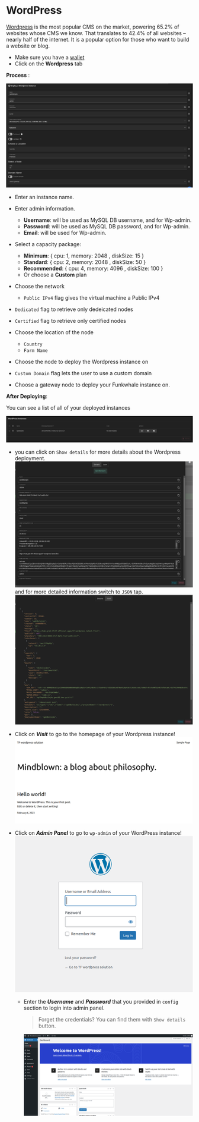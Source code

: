# WordPress

[Wordpress](https://wordpress.org/) is the most popular CMS on the market, powering 65.2% of websites whose CMS we know. That translates to 42.4% of all websites – nearly half of the internet. It is a popular option for those who want to build a website or blog.

- Make sure you have a [wallet](./wallet_connector.md) 
- Click on the **Wordpress** tab

**Process** :

![Config](img/wp1.png)

- Enter an instance name.
- Enter admin information.
  - **Username**: will be used as MySQL DB username, and for Wp-admin.
  - **Password**: will be used as MySQL DB password, and for Wp-admin.
  - **Email**: will be used for Wp-admin.
- Select a capacity package:
  - **Minimum**: { cpu: 1, memory: 2048 , diskSize: 15 }
  - **Standard**: { cpu: 2, memory: 2048 , diskSize: 50 }
  - **Recommended**: { cpu: 4, memory: 4096 , diskSize: 100 }
  - Or choose a **Custom** plan

- Choose the network
   - `Public IPv4` flag gives the virtual machine a Public IPv4

- `Dedicated` flag to retrieve only dedeicated nodes 
- `Certified` flag to retrieve only certified nodes 
- Choose the location of the node
   - `Country`
   - `Farm Name`
- Choose the node to deploy the Wordpress instance on 
- `Custom Domain` flag lets the user to use a custom domain
- Choose a gateway node to deploy your Funkwhale instance on.


**After Deploying**:

You can see a list of all of your deployed instances

![ ](img/wp2.png)

- you can click on `Show details` for more details about the Wordpress deployment.
    ![ ](img/wp3.png)
    and for more detailed information switch to `JSON` tap.
    ![ ](img/wp4.png)

- Click on ***Visit*** to go to the homepage of your Wordpress instance!
    ![ ](img/wp5.png)
- Click on ***Admin Panel*** to go to `wp-admin` of your WordPress instance!
![ ](img/wp6.png)

  - Enter the ***Username*** and ***Password*** that you provided in `config` section to login into admin panel.
    > Forget the credentials? You can find them with `Show details` button.

    ![ ](img/wp7.png)

